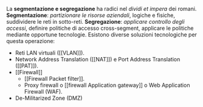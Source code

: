 La __segmentazione e segregazione__ ha radici nel _dividi et impera_ dei romani.
__Segmentazione__: _partizionare le risorse aziendali_, logiche e fisiche, suddividere le reti in sotto-reti.
__Segregazione__: _applicare controllo degli accessi_, definire politiche di accesso cross-segment, applicare le politiche mediante opportune tecnologie.
Esistono diverse soluzioni tecnologiche per questa operazione:
- Reti LAN virtuali ([[VLAN]]).
- Network Address Translation ([[NAT]]) e Port Address Translation ([[PAT]]).
- [[Firewall]]
	- [[Firewall Packet filter]].
	- Proxy firewall o [[firewall Application gateway]] o Web Application Firewall (WAF).
- De-Militarized Zone (DMZ)